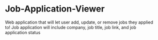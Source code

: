 # Job-Application-Viewer
Web application that will let user add, update, or remove jobs they applied to! Job application will include company, job title, job link, and job application status

